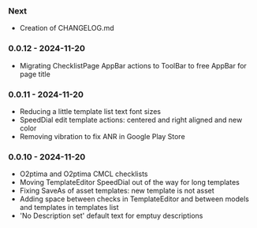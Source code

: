 ### Next
* Creation of CHANGELOG.md

### 0.0.12 - 2024-11-20
* Migrating ChecklistPage AppBar actions to ToolBar to free AppBar for page title

### 0.0.11 - 2024-11-20
* Reducing a little template list text font sizes
* SpeedDial edit template actions: centered and right aligned and new color
* Removing vibration to fix ANR in Google Play Store

### 0.0.10 - 2024-11-20
* O2ptima and O2ptima CMCL checklists
* Moving TemplateEditor SpeedDial out of the way for long templates
* Fixing SaveAs of asset templates: new template is not asset
* Adding space between checks in TemplateEditor and between models and templates in templates list
* 'No Description set' default text for emptuy descriptions

